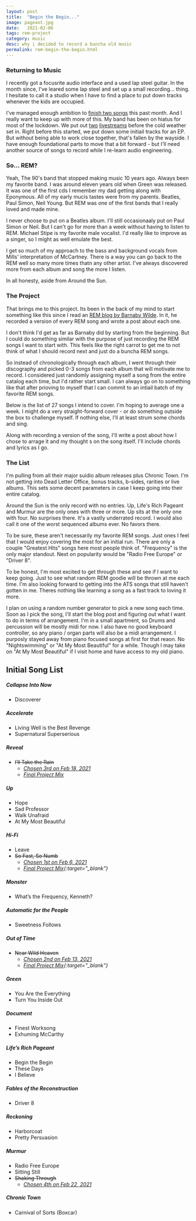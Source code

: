 ```yaml
---
layout: post
title:  "Begin the Begin..."
image: pageant.jpg
date:   2021-02-06
tags: rem-project
category: music
desc: why i decided to record a buncha old music
permalink: rem-begin-the-begin.html
---
```


### Returning to Music
I recently got a focusrite audio interface and a used lap steel guitar. In the month since, I've leared some lap steel and set up a small recording... thing. I hesitate to call it a studio when I have to find a place to put down tracks whenever the kids are occupied.

I've managed enough ambition to [finish two songs](https://soundcloud.com/slatron/sets/home-recordings) this past month. And I really want to keep up with more of this. My band has been on hiatus for most of the lockdown. We put out [two](https://www.youtube.com/watch?v=PnaB-C-Chgw) [livestreams](https://www.youtube.com/watch?v=JRWzDKeiCcQ) before the cold weather set in. Right before this started, we put down some initiail tracks for an EP. But without being able to work close together, that's fallen by the wayside. I have enough foundational parts to move that a bit forward - but I'll need another source of songs to record while I re-learn audio engineering.

### So... REM?
Yeah, The 90's band that stopped making music 10 years ago. Always been my favorite band. I was around eleven years old when Green was released. It was one of the first cds I remember my dad getting along with Eponymous.  All of my early mucis tastes were from my parents. Beatles, Paul Simon, Neil Young. But REM was one of the first bands that I really loved and made mine.

I never choose to put on a Beatles album. I'll still occasionaaly put on Paul Simon or Neil. But I can't go for more than a week without having to listen to REM. Michael Stipe is my favorite male vocalist. I'd really like to improve as a singer, so I might as well emulate the best.

I get so much of my approach to the bass and background vocals from Mills' interpretation of McCartney. There is a way you can go back to the REM well so many more times thatn any other artist. I've always discovered more from each album and song the more I listen.

In all honesty, aside from Around the Sun.

### The Project
That brings me to this project. Its been in the back of my mind to start something like this since I read an [REM blog by Barnaby Wilde](http://remprojectblog.blogspot.com/2010/09/brief-introduction.html). In it, he recorded a version of every REM song and wrote a post about each one.

I don't think I'd get as far as Barnaby did by starting from the beginning. But I could do something similar with the purpose of just recording the REM songs I want to start with. This feels like the right carrot to get me to not think of what I should record next and just do a buncha REM songs.

So instead of chronologically through each album, I went through their discography and picked 0-3 songs from each album that will motivate me to record. I considered just randomly assigning myself a song from the entire catalog each time, but I'd rather start small. I can always go on to something like that after prioving to myself that I can commit to an intiail batch of my favorite REM songs.

Below is the list of 27 songs I intend to cover. I'm hoping to average one a week. I might do a very straight-forward cover - or do something outside the box to challenge myself. If nothing else, I'll at least strum some chords and sing.

Along with recording a version of the song, I'll write a post about how I chose to arrage it and my thought s on the song itself. I'll include chords and lyrics as I go.

### The List
I'm pulling from all their major suidio album releases plus Chronic Town. I'm not getting into Dead Letter Office, bonus tracks, b-sides, rarities or live albums. This sets some decent parameters in case I keep going into their entire catalog.

Around the Sun is the only record with no entries. Up, Life's Rich Pageant and Murmur are the only ones with three or more. Up sits at the only one with four. No surprises there. It's a vastly underrated record. I would also call it one of the worst sequenced albums ever. No favors there.

To be sure, these aren't necessarily my favorite REM songs. Just ones I feel that I would enjoy covering the most for an initial run. There are only a couple "Greatest Hits" songs here most people think of. "Frequency" is the only major standout. Next on popularity would be "Radio Free Europe" or "Driver 8".

To be honest, I'm most excited to get through these and see if I want to keep going. Just to see what random REM goodie will be thrown at me each time. I'm also looking forward to getting into the ATS songs that still haven't gotten in me. Theres nothing like learning a song as a fast track to loving it more.

I plan on using a random number generator to pick a new song each time. Soon as I pick the song, I'll start the blog post and figuring out what I want to do in terms of arrangement. I'm in a small apartment, so Drums and percussion will be mostly midi for now. I also have no good keyboard controller, so any piano / organ parts will also be a midi arrangement. I purposly stayed away from piano focused songs at first for that reaon. No "Nightswimming" or "At My Most Beautiful" for a while. Though I may take on "At My Most Beautiful" if I visit home and have access to my old piano.

## Initial Song List

##### Collapse Into Now 
- Discoverer

##### Accelerate
- Living Well is the Best Revenge
- Supernatural Superserious

##### Reveal
- ~~I’ll Take the Rain~~
  - *[Chosen 3rd on Feb 18, 2021](ill-take-the-rain-1.html)*
  - *[Final Project Mix](https://drive.google.com/file/d/1v6JiyRs829CqiLvXj3pckZyr5fR6vKn9/view?usp=sharing)*

##### Up
- Hope
- Sad Professor
- Walk Unafraid
- At My Most Beautiful

##### Hi-Fi
- Leave
- ~~So Fast, So Numb~~ 
  - *[Chosen 1st on Feb 6, 2021](so-fast-so-numb-1.html)*
  - *[Final Project Mix](https://drive.google.com/file/d/12NVKLkgs17zyAAAiOf4Ry7WArQL7ITbf/view?usp=sharing){:target="_blank"}*

##### Monster
- What’s the Frequency, Kenneth?

##### Automatic for the People
- Sweetness Follows

##### Out of Time
- ~~Near Wild Heaven~~
  - *[Chosen 2nd on Feb 13, 2021](near-wild-heaven-1.html)*
  - *[Final Project Mix](https://drive.google.com/file/d/1UD8Cs8dT7eKY13vEK2SkVW_mWLGNLS5J/view?usp=sharing){:target="_blank"}*

##### Green
- You Are the Everything
- Turn You Inside Out

##### Document
- Finest Worksong
- Exhuming McCarthy

##### Life’s Rich Pageant
- Begin the Begin
- These Days
- I Believe

##### Fables of the Reconstruction
- Driver 8

##### Reckoning
- Harborcoat
- Pretty Persuasion

##### Murmur
- Radio Free Europe
- Sitting Still
- ~~Shaking Through~~
  - *[Chosen 4th on Feb 22, 2021](shaking-through-1.html)*

##### Chronic Town
- Carnival of Sorts (Boxcar)